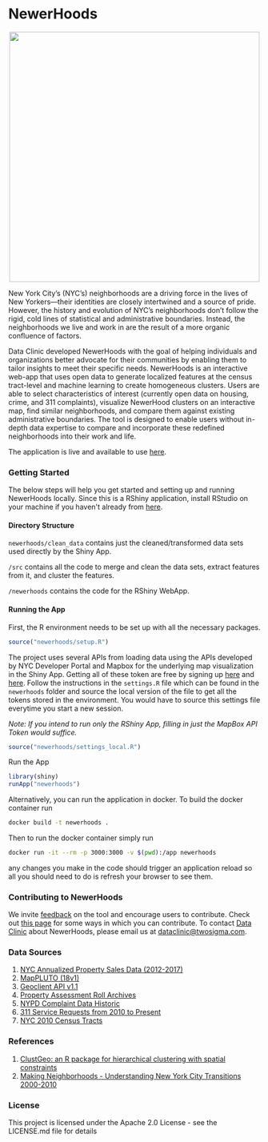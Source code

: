 # NewerHoods

<p align="center">
  <img src="newerhoods/images/NewerHoods.png" width="500"/>
</p>

New York City’s (NYC’s) neighborhoods are a driving force in the lives of New Yorkers—their identities are closely intertwined and a source of pride. However, the history and evolution of NYC’s neighborhoods don’t follow the rigid, cold lines of statistical and administrative boundaries. Instead, the neighborhoods we live and work in are the result of a more organic confluence of factors.

Data Clinic developed NewerHoods with the goal of helping individuals and organizations better advocate for their communities by enabling them to tailor insights to meet their specific needs. NewerHoods is an interactive web-app that uses open data to generate localized features at the census tract-level and machine learning to create homogeneous clusters. Users are able to select characteristics of interest (currently open data on housing, crime, and 311 complaints), visualize NewerHood clusters on an interactive map, find similar neighborhoods, and compare them against existing administrative boundaries.  The tool is designed to enable users without in-depth data expertise to compare and incorporate these redefined neighborhoods into their work and life.

The application is live and available to use [here](https://data-clinic.shinyapps.io/newerhoods/).

### Getting Started
The below steps will help you get started and setting up and running NewerHoods locally. Since this is a RShiny application, install RStudio on your machine if you haven't already from [here](https://www.rstudio.com/products/RStudio/#Desktop).

#### Directory Structure

`newerhoods/clean_data` contains just the cleaned/transformed data sets used directly by the Shiny App. 

`/src` contains all the code to merge and clean the data sets, extract features from it, and cluster the features. 

`/newerhoods` contains the code for the RShiny WebApp.


#### Running the App

First, the R environment needs to be set up with all the necessary packages.  

```r
source("newerhoods/setup.R")
```

The project uses several APIs from loading data using the APIs developed by NYC Developer Portal and Mapbox for the underlying map visualization in the Shiny App. Getting all of these token are free by signing up [here](https://developer.cityofnewyork.us/) and [here](https://www.mapbox.com/). Follow the instructions in the `settings.R` file which can be found in the `newerhoods` folder and source the local version of the file to get all the tokens stored in the environment. You would have to source this settings file everytime you start a new session.

*Note: If you intend to run only the RShiny App, filling in just the MapBox API Token would suffice.*

```r
source("newerhoods/settings_local.R")
```

Run the App
```r
library(shiny)
runApp("newerhoods")
```
Alternatively, you can run the application in docker. To build the docker container run

```bash
docker build -t newerhoods . 
```

Then to run the docker container simply run 

```bash
docker run -it --rm -p 3000:3000 -v $(pwd):/app newerhoods 
```

any changes you make in the code should trigger an application reload so all you should need to do is refresh your browser to see them.


### Contributing to NewerHoods

We invite [feedback](https://airtable.com/shr2sLGHHIiLY6BUC) on the tool and encourage users to contribute. Check out [this page](https://github.com/tsdataclinic/newerhoods/blob/master/CONTRIBUTING.md) for some ways in which you can contribute. To contact [Data Clinic](https://www.twosigma.com/about/data-clinic/) about NewerHoods, please email us at dataclinic@twosigma.com.

### Data Sources

1. [NYC Annualized Property Sales Data (2012-2017)](https://www1.nyc.gov/site/finance/taxes/property-annualized-sales-update.page)
2. [MapPLUTO (18v1)](https://www1.nyc.gov/site/planning/data-maps/open-data/dwn-pluto-mappluto.page)
3. [Geoclient API v1.1](https://developer.cityofnewyork.us/api/geoclient-api)
4. [Property Assessment Roll Archives](https://www1.nyc.gov/site/finance/taxes/property-assessment-roll-archives.page)
5. [NYPD Complaint Data Historic](https://data.cityofnewyork.us/Public-Safety/NYPD-Complaint-Data-Historic/qgea-i56i)
6. [311 Service Requests from 2010 to Present](https://data.cityofnewyork.us/Social-Services/311-Service-Requests-from-2010-to-Present/erm2-nwe9)
7. [NYC 2010 Census Tracts](https://data.cityofnewyork.us/City-Government/2010-Census-Tracts/fxpq-c8ku)


### References

1. [ClustGeo: an R package for hierarchical clustering with spatial constraints](https://arxiv.org/abs/1707.03897) 
2. [Making Neighborhoods - Understanding New York City Transitions 2000-2010](http://chpcny.org/assets/MakingNeighborhoodsPaper.pdf)

### License
This project is licensed under the Apache 2.0 License - see the LICENSE.md file for details

